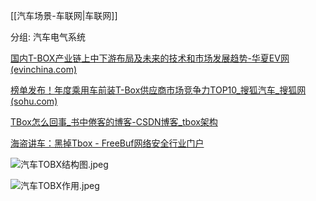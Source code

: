 [[汽车场景-车联网|车联网]]

分组: 汽车电气系统

[国内T-BOX产业链上中下游布局及未来的技术和市场发展趋势-华夏EV网 (evinchina.com)](http://www.evinchina.com/newsshow-60.html)

[榜单发布！年度乘用车前装T-Box供应商市场竞争力TOP10_搜狐汽车_搜狐网 (sohu.com)](https://www.sohu.com/a/487989220_121136454)

[TBox怎么回事_书中倦客的博客-CSDN博客_tbox架构](https://blog.csdn.net/zhejfl/article/details/91979014)

[海盗讲车：黑掉Tbox - FreeBuf网络安全行业门户](https://www.freebuf.com/articles/endpoint/240414.html)

![汽车TOBX结构图.jpeg](汽车TOBX结构图.jpeg)

![汽车TOBX作用.jpeg](汽车TOBX作用.jpeg)